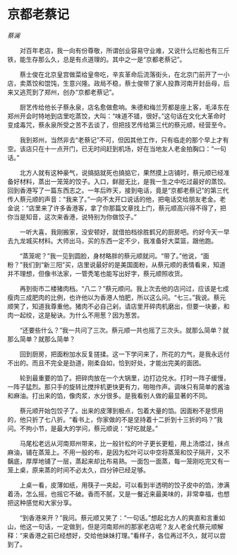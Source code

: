 # 京都老蔡记

*蔡澜*

　　对百年老店，我一向有份尊敬，所谓创业容易守业难，又说什么烂船也有三斤铁，能生存那么久，总是有点道理的。其中之一是“京都老蔡记”。

　　蔡士俊在北京皇宫做菜给皇帝吃，辛亥革命后流落街头，在北京门前开了一小店，卖蒸饺和馄饨，生意兴隆。政局不稳，蔡士俊带了家人投靠河南开封岳母，后来又逃荒到了郑州，创办“京都老蔡记”。

　　厨艺传给他长子蔡永泉，店名愈做愈响。朱德和梅兰芳都是座上客，毛泽东在郑州开会时特地到店里吃蒸饺，大叫：“味道不错，很好。”这句话在文化大革命时变成毒咒，蔡永泉所受之苦不去谈了，但把技艺传给第三代的蔡元顺，经营至今。

　　我到郑州，当然非去“老蔡记”不可，但因其他工作，只有临走的那个早上才有空。该店只在十一点开门，已无时间赶到机场，好在当地友人老金拍胸口：“一句话。”

　　北方人就有这种豪气，说搞掂就死也搞掂它，果然摸上店铺时，蔡元顺已经准备好材料，蒸出一笼笼的饺子。入口，鲜甜无比，是我一生之中吃过最好的蒸饺。回到香港写了一篇东西志之。一年后昨天，接到电话，竟是“京都老蔡记”的第三代传人蔡元顺的声音：“我来了。”一向不太开口说话的他，把电话交给朋友老金。老金说：“店里来了许多香港客，拿了你那篇文章找上门，蔡元顺高兴得不得了，把你当是知音，这次来香港，说特别为你做饺子。”

　　一听大喜，我刚搬家，没安顿好，就借拍档徐胜鹤兄的厨房吧。约好今天一早去九龙城买材料。大师出马，买的东西一定不少，我准备好大菜篮，跟他跑。

　　“蒸笼呢？”我一见到圆脸，身材略胖的蔡元顺就问。“带了。”他说，“面粉？”我们到“新三阳”买，店里说最好的是美国面粉，从蔡元顺的表情看来，知道并不理想，但像书法家，一管秃笔也能写出好字，蔡元顺照收货。

　　再到街市二楼猪肉档。“八二？”蔡元顺问。我上次去他的店问过，应该是七成瘦肉三成肥肉的比例，也许他以为香港人怕肥，所以这么问。“七三。”我说。蔡元顺笑了，知道我尊重他。猪肉不必自己剁，请店里开碎肉机磨出，但要一块姜，和肉一起绞，这是秘诀。为什么不用葱？因为葱苦。

　　“还要些什么？”我一共问了三次。蔡元顺一共也摇了三次头。就那么简单？就那么简单？就那么简单？

　　回到厨房，把面粉加水反复搓揉。这一下学问来了，所花的力气，是我永远付不出的。而且不完全是劲道，刚柔自如，恰到好处，才能出完美的面团。

　　轮到最重要的馅了。把碎肉放在一个大锅里，边打边兑水。打时一阵子缓慢，一阵子猛烈。那只手的旋转比搅拌机更快更有力，啪啪作声。调味只有简单的酱油和麻油。打出来的馅，像肉浆，水分很多。是我看别人做的最显著的不同。

　　蔡元顺开始包饺子了。出来的皮薄到极点，包着大量的馅。因面粉不是惯用的，他只折了七八折。“看书上，你家做的不是坚持着十二折到十三折的吗？”我问。不拘小节，是最大的学问，蔡元顺说：“好吃就是。”

　　马尾松老远从河南郑州带来，比一般针松的叶子更长更粗，用上汤煨过，抹点麻油，铺在蒸笼上。不用一般的布，是因为松叶可以中空将蒸笼和饺子隔开，又不黐底，厚厚地铺了一层，蒸起来却比布易熟。一面包一面蒸，每一笼刚吃完又有一笼上桌，原来蒸的时间不必太久，四分钟已经足够。

　　上桌一看，皮薄如纸，用筷子一夹起，可以看到半透明的饺子皮中的馅，渗满着汤，怎么摇，也摇它不破。香而不腻，又是一餐近来最美味的，非常幸福，也想把这种感觉和大家分享。

　　“到香港来开？”我问。蔡元顺又笑了：“一句话。”想起北方人的爽直和言重如山，他这一句话，一定做到，但是河南郑州的那家老店呢？友人老金代蔡元顺解释：“来香港之前已经想好，交给他妹妹打理。”看样子，各位再过不久，就可以尝到了。